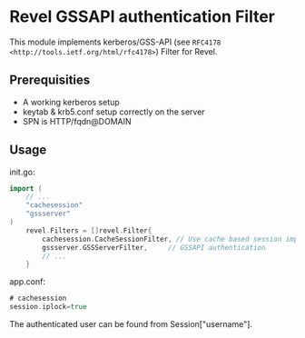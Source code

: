 Revel GSSAPI authentication Filter
==================================

This module implements kerberos/GSS-API (see `RFC4178 <http://tools.ietf.org/html/rfc4178>`) Filter for Revel.

Prerequisities
--------------

* A working kerberos setup
* keytab & krb5.conf setup correctly on the server
* SPN is HTTP/fqdn@DOMAIN

Usage
-----

init.go:

```go
import (
    // ...
    "cachesession"
    "gssserver"
)
    revel.Filters = []revel.Filter{
        cachesession.CacheSessionFilter, // Use cache based session implementation.
        gssserver.GSSServerFilter,     // GSSAPI authentication
        // ...
    }
```
app.conf:

```go
# cachesession
session.iplock=true
```

The authenticated user can be found from Session["username"]. 
